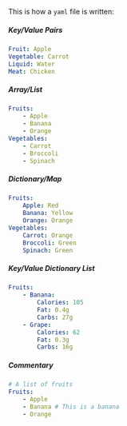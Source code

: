 This is how a `yaml` file is written:

##### Key/Value Pairs
```yaml
Fruit: Apple
Vegetable: Carrot
Liquid: Water
Meat: Chicken
```

##### Array/List
```yaml
Fruits:
    - Apple
    - Banana
    - Orange
Vegetables:
    - Carrot
    - Broccoli
    - Spinach
```

##### Dictionary/Map
```yaml
Fruits:
    Apple: Red
    Banana: Yellow
    Orange: Orange
Vegetables:
    Carrot: Orange
    Broccoli: Green
    Spinach: Green
```

##### Key/Value Dictionary List
```yaml
Fruits:
    - Banana:
        Calories: 105
        Fat: 0.4g
        Carbs: 27g
    - Grape:
        Calories: 62
        Fat: 0.3g
        Carbs: 16g
```

##### Commentary
```yaml
# A list of fruits
Fruits:
    - Apple
    - Banana # This is a banana
    - Orange
```
